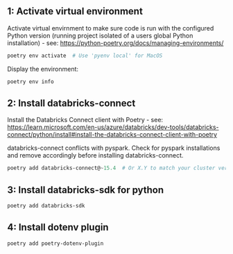 ## 1: Activate virtual environment ##
Activate virtual envirnment to make sure code is run with the configured Python version (running project isolated of a users global Python installation) - see: https://python-poetry.org/docs/managing-environments/

```powershell
poetry env activate  # Use 'pyenv local' for MacOS
```

Display the environment:
```powershell
poetry env info
```


## 2: Install databricks-connect ##
Install the Databricks Connect client with Poetry - see: https://learn.microsoft.com/en-us/azure/databricks/dev-tools/databricks-connect/python/install#install-the-databricks-connect-client-with-poetry

databricks-connect conflicts with pyspark. Check for pyspark installations and remove accordingly before installing databricks-connect.

```powershell
poetry add databricks-connect@~15.4  # Or X.Y to match your cluster version.
```

## 3: Install databricks-sdk for python ##

```powershell
poetry add databricks-sdk
```

## 4: Install dotenv plugin ##
```
poetry add poetry-dotenv-plugin
```